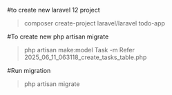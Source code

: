 

#to create new laravel 12 project 
> composer create-project laravel/laravel todo-app

#To create new php artisan migrate
>php artisan make:model Task -m
Refer 2025_06_11_063118_create_tasks_table.php

#Run migration
>php artisan migrate



